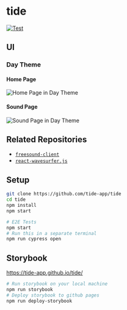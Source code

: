 # tide

[![Test](https://github.com/tide-app/tide/workflows/Test/badge.svg)](https://github.com/tide-app/tide/actions?query=workflow%3ATest)

## UI

### Day Theme

#### Home Page

![Home Page in Day Theme](https://site-previewer.vercel.app/api/preview?url=https://tide-app.vercel.app)

#### Sound Page

![Sound Page in Day Theme](https://site-previewer.vercel.app/api/preview?url=https://tide-app.vercel.app/sound/462808)

## Related Repositories

- [`freesound-client`](https://github.com/amilajack/freesound-client)
- [`react-wavesurfer.js`](https://github.com/amilajack/react-wavesurfer.js)

## Setup

```bash
git clone https://github.com/tide-app/tide
cd tide
npm install
npm start

# E2E Tests
npm start
# Run this in a separate terminal
npm run cypress open
```

## Storybook

https://tide-app.github.io/tide/

```bash
# Run storybook on your local machine
npm run storybook
# Deploy storybook to github pages
npm run deploy-storybook
```
